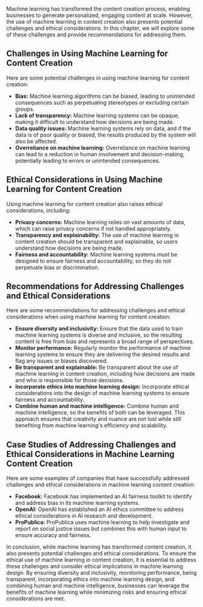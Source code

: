 
Machine learning has transformed the content creation process, enabling businesses to generate personalized, engaging content at scale. However, the use of machine learning in content creation also presents potential challenges and ethical considerations. In this chapter, we will explore some of these challenges and provide recommendations for addressing them.

Challenges in Using Machine Learning for Content Creation
---------------------------------------------------------

Here are some potential challenges in using machine learning for content creation:

* **Bias:** Machine learning algorithms can be biased, leading to unintended consequences such as perpetuating stereotypes or excluding certain groups.
* **Lack of transparency:** Machine learning systems can be opaque, making it difficult to understand how decisions are being made.
* **Data quality issues:** Machine learning systems rely on data, and if the data is of poor quality or biased, the results produced by the system will also be affected.
* **Overreliance on machine learning:** Overreliance on machine learning can lead to a reduction in human involvement and decision-making, potentially leading to errors or unintended consequences.

Ethical Considerations in Using Machine Learning for Content Creation
---------------------------------------------------------------------

Using machine learning for content creation also raises ethical considerations, including:

* **Privacy concerns:** Machine learning relies on vast amounts of data, which can raise privacy concerns if not handled appropriately.
* **Transparency and explainability:** The use of machine learning in content creation should be transparent and explainable, so users understand how decisions are being made.
* **Fairness and accountability:** Machine learning systems must be designed to ensure fairness and accountability, so they do not perpetuate bias or discrimination.

Recommendations for Addressing Challenges and Ethical Considerations
--------------------------------------------------------------------

Here are some recommendations for addressing challenges and ethical considerations when using machine learning for content creation:

* **Ensure diversity and inclusivity:** Ensure that the data used to train machine learning systems is diverse and inclusive, so the resulting content is free from bias and represents a broad range of perspectives.
* **Monitor performance:** Regularly monitor the performance of machine learning systems to ensure they are delivering the desired results and flag any issues or biases discovered.
* **Be transparent and explainable:** Be transparent about the use of machine learning in content creation, including how decisions are made and who is responsible for those decisions.
* **Incorporate ethics into machine learning design:** Incorporate ethical considerations into the design of machine learning systems to ensure fairness and accountability.
* **Combine human and machine intelligence:** Combine human and machine intelligence, so the benefits of both can be leveraged. This approach ensures that creativity and nuance are not lost while still benefiting from machine learning's efficiency and scalability.

Case Studies of Addressing Challenges and Ethical Considerations in Machine Learning Content Creation
-----------------------------------------------------------------------------------------------------

Here are some examples of companies that have successfully addressed challenges and ethical considerations in machine learning content creation:

* **Facebook:** Facebook has implemented an AI fairness toolkit to identify and address bias in its machine learning systems.
* **OpenAI:** OpenAI has established an AI ethics committee to address ethical considerations in AI research and development.
* **ProPublica:** ProPublica uses machine learning to help investigate and report on social justice issues but combines this with human input to ensure accuracy and fairness.

In conclusion, while machine learning has transformed content creation, it also presents potential challenges and ethical considerations. To ensure the ethical use of machine learning in content creation, it is essential to address these challenges and consider ethical implications in machine learning design. By ensuring diversity and inclusivity, monitoring performance, being transparent, incorporating ethics into machine learning design, and combining human and machine intelligence, businesses can leverage the benefits of machine learning while minimizing risks and ensuring ethical considerations are met.
